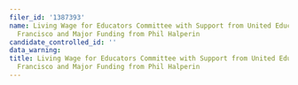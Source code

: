```yaml
---
filer_id: '1387393'
name: Living Wage for Educators Committee with Support from United Educators of San
  Francisco and Major Funding from Phil Halperin
candidate_controlled_id: ''
data_warning: 
title: Living Wage for Educators Committee with Support from United Educators of San
  Francisco and Major Funding from Phil Halperin
---
```

